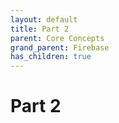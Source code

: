 ```yaml
---
layout: default
title: Part 2
parent: Core Concepts
grand_parent: Firebase
has_children: true
---
```


# Part 2